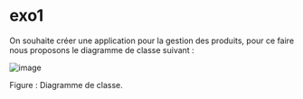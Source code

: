 # exo1

On souhaite créer une application pour la gestion des produits, pour ce faire nous proposons le diagramme de
classe suivant : 

![image](https://github.com/user-attachments/assets/e2836f5b-573f-43a8-b266-53bc95005b8d)

Figure : Diagramme de classe.
